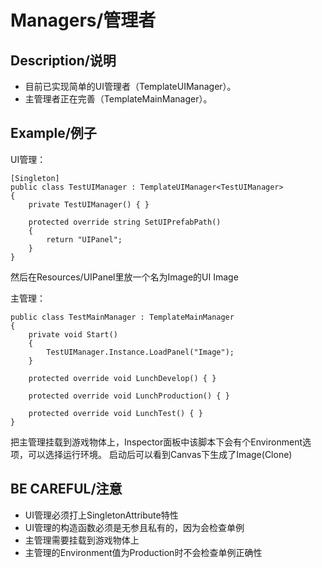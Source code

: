 # Managers/管理者

## Description/说明
* 目前已实现简单的UI管理者（TemplateUIManager）。
* 主管理者正在完善（TemplateMainManager）。

## Example/例子
UI管理：
```
[Singleton]
public class TestUIManager : TemplateUIManager<TestUIManager>
{
	private TestUIManager() { }

	protected override string SetUIPrefabPath()
	{
		return "UIPanel";
	}
}
```
然后在Resources/UIPanel里放一个名为Image的UI Image

主管理：
```
public class TestMainManager : TemplateMainManager
{
	private void Start()
	{
		TestUIManager.Instance.LoadPanel("Image");
	}

	protected override void LunchDevelop() { }

	protected override void LunchProduction() { }

	protected override void LunchTest() { }
}
```
把主管理挂载到游戏物体上，Inspector面板中该脚本下会有个Environment选项，可以选择运行环境。
启动后可以看到Canvas下生成了Image(Clone)

## BE CAREFUL/注意
* UI管理必须打上SingletonAttribute特性
* UI管理的构造函数必须是无参且私有的，因为会检查单例
* 主管理需要挂载到游戏物体上
* 主管理的Environment值为Production时不会检查单例正确性